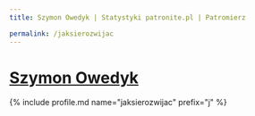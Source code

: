 ```yaml
---
title: Szymon Owedyk | Statystyki patronite.pl | Patromierz

permalink: /jaksierozwijac
---
```


# [Szymon Owedyk](https://patronite.pl/jaksierozwijac)

{% include profile.md name="jaksierozwijac" prefix="j" %}
